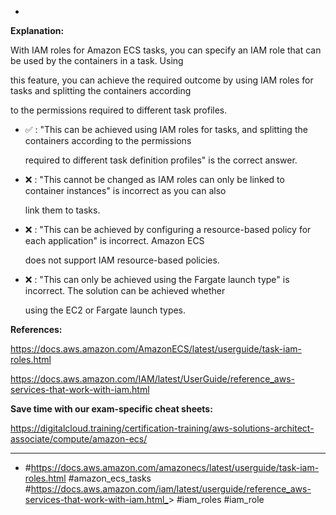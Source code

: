 *

**Explanation:**

With IAM roles for Amazon ECS tasks, you can specify an IAM role that can be used by the containers in a task. Using

this feature, you can achieve the required outcome by using IAM roles for tasks and splitting the containers according

to the permissions required to different task profiles.

* ✅ :  "This can be achieved using IAM roles for tasks, and splitting the containers according to the permissions

  required to different task definition profiles" is the correct answer.

* ❌ :  "This cannot be changed as IAM roles can only be linked to container instances" is incorrect as you can also

  link them to tasks.

* ❌ :  "This can be achieved by configuring a resource-based policy for each application" is incorrect. Amazon ECS

  does not support IAM resource-based policies.

* ❌ :  "This can only be achieved using the Fargate launch type" is incorrect. The solution can be achieved whether

  using the EC2 or Fargate launch types.

**References:**

<https://docs.aws.amazon.com/AmazonECS/latest/userguide/task-iam-roles.html>

<https://docs.aws.amazon.com/IAM/latest/UserGuide/reference_aws-services-that-work-with-iam.html>

**Save time with our exam-specific cheat sheets:**

<https://digitalcloud.training/certification-training/aws-solutions-architect-associate/compute/amazon-ecs/>

----
* #<https://docs.aws.amazon.com/amazonecs/latest/userguide/task-iam-roles.html> #amazon_ecs_tasks #<https://docs.aws.amazon.com/iam/latest/userguide/reference_aws-services-that-work-with-iam.html_>> #iam_roles #iam_role
